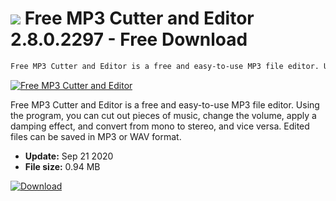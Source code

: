 # ![](https://cdn.softexe.net/static/icon/e/free-mp3-cutter-and-editor-2862.png) Free MP3 Cutter and Editor 2.8.0.2297 - Free Download

```sh
Free MP3 Cutter and Editor is a free and easy-to-use MP3 file editor. Using the program, you can cut out fragments of musical pieces in a couple of mouse clicks,
```
[![Free MP3 Cutter and Editor](https://gallery.dpcdn.pl/imgc/Tools/80827/g_-_420x350_1.5_-_x95ffbdbc-30bd-487f-b3c7-5ea6df6adc66.png)](https://softexe.net/win/multimedia/audio-utilities/free-mp3-cutter-and-editor:bhfb.html)

Free MP3 Cutter and Editor is a free and easy-to-use MP3 file editor. Using the program, you can cut out pieces of music, change the volume, apply a damping effect, and convert from mono to stereo, and vice versa. Edited files can be saved in MP3 or WAV format.


- **Update:** Sep 21 2020
- **File size:** 0.94 MB

[![Download](https://cdn.softexe.net/static/img/download.png)](https://softexe.net/win/multimedia/audio-utilities/free-mp3-cutter-and-editor:bhfb.html)

